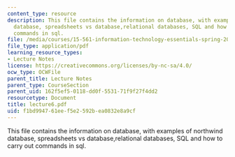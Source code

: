 ```yaml
---
content_type: resource
description: This file contains the information on database, with examples of northwind
  database, spreadsheets vs database,relational databases, SQL and how to carry out
  commands in sql.
file: /media/courses/15-561-information-technology-essentials-spring-2005/f1bd994761eef5e2592bea0832e8a9cf_lecture6.pdf
file_type: application/pdf
learning_resource_types:
- Lecture Notes
license: https://creativecommons.org/licenses/by-nc-sa/4.0/
ocw_type: OCWFile
parent_title: Lecture Notes
parent_type: CourseSection
parent_uid: 162f5ef5-0118-dd0f-5531-71f9f27f4dd2
resourcetype: Document
title: lecture6.pdf
uid: f1bd9947-61ee-f5e2-592b-ea0832e8a9cf
---
```

This file contains the information on database, with examples of northwind database, spreadsheets vs database,relational databases, SQL and how to carry out commands in sql.